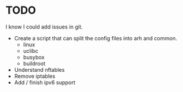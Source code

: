 TODO
====

I know I could add issues in git.

 * Create a script that can split the config files into arh and common.
   * linux
   * uclibc
   * busybox
   * buildroot
 * Understand nftables
 * Remove iptables
 * Add / finish ipv6 support

